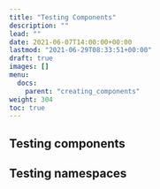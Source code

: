 ```yaml
---
title: "Testing Components"
description: ""
lead: ""
date: 2021-06-07T14:00:00+00:00
lastmod: "2021-06-29T08:33:51+00:00"
draft: true
images: []
menu:
  docs:
    parent: "creating_components"
weight: 304
toc: true
---
```




## Testing components

## Testing namespaces
